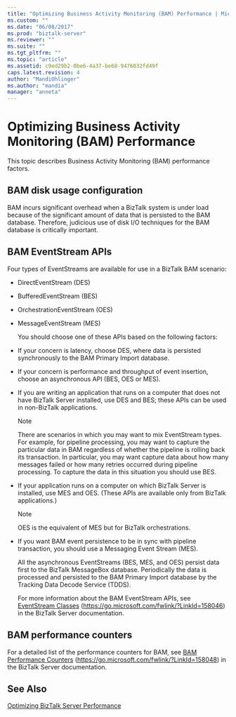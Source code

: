 ```yaml
---
title: "Optimizing Business Activity Monitoring (BAM) Performance | Microsoft Docs"
ms.custom: ""
ms.date: "06/08/2017"
ms.prod: "biztalk-server"
ms.reviewer: ""
ms.suite: ""
ms.tgt_pltfrm: ""
ms.topic: "article"
ms.assetid: c9ed29b2-0be6-4a37-be68-9476832fd49f
caps.latest.revision: 4
author: "MandiOhlinger"
ms.author: "mandia"
manager: "anneta"
---
```

# Optimizing Business Activity Monitoring (BAM) Performance
This topic describes Business Activity Monitoring (BAM) performance factors.

## BAM disk usage configuration
 BAM incurs significant overhead when a BizTalk system is under load because of the significant amount of data that is persisted to the BAM database. Therefore, judicious use of disk I/O techniques for the BAM database is critically important.

## BAM EventStream APIs
 Four types of EventStreams are available for use in a BizTalk BAM scenario:

- DirectEventStream (DES)

- BufferedEventStream (BES)

- OrchestrationEventStream (OES)

- MessageEventStream (MES)

  You should choose one of these APIs based on the following factors:

- If your concern is latency, choose DES, where data is persisted synchronously to the BAM Primary Import database.

- If your concern is performance and throughput of event insertion, choose an asynchronous API (BES, OES or MES).

- If you are writing an application that runs on a computer that does not have BizTalk Server installed, use DES and BES; these APIs can be used in non-BizTalk applications.

  > [!NOTE]
  >  There are scenarios in which you may want to mix EventStream types. For example, for pipeline processing, you may want to capture the particular data in BAM regardless of whether the pipeline is rolling back its transaction. In particular, you may want capture data about how many messages failed or how many retries occurred during pipeline processing. To capture the data in this situation you should use BES.

- If your application runs on a computer on which BizTalk Server is installed, use MES and OES. (These APIs are available only from BizTalk applications.)

  > [!NOTE]
  >  OES is the equivalent of MES but for BizTalk orchestrations.

- If you want BAM event persistence to be in sync with pipeline transaction, you should use a Messaging Event Stream (MES).

  All the asynchronous EventStreams (BES, MES, and OES) persist data first to the BizTalk MessageBox database. Periodically the data is processed and persisted to the BAM Primary Import database by the Tracking Data Decode Service (TDDS).

  For more information about the BAM EventStream APIs, see [EventStream Classes](https://go.microsoft.com/fwlink/?LinkId=158046) (https://go.microsoft.com/fwlink/?LinkId=158046) in the BizTalk Server documentation.

## BAM performance counters
 For a detailed list of the performance counters for BAM, see [BAM Performance Counters](https://go.microsoft.com/fwlink/?LinkId=158048) (https://go.microsoft.com/fwlink/?LinkId=158048) in the BizTalk Server documentation.

## See Also
 [Optimizing BizTalk Server Performance](../technical-guides/optimizing-biztalk-server-performance.md)